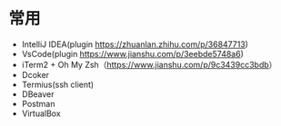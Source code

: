 # 常用

- IntelliJ IDEA(plugin <https://zhuanlan.zhihu.com/p/36847713>)
- VsCode(plugin <https://www.jianshu.com/p/3eebde5748a6>)
- iTerm2 + Oh My Zsh（<https://www.jianshu.com/p/9c3439cc3bdb>）
- Dcoker
- Termius(ssh client)
- DBeaver
- Postman
- VirtualBox
